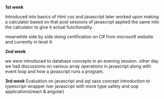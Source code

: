 **1st week** 

Introduced into basics of html css and javascript 
later worked upon making a calculator based on that
post sessions of javascript applied the same into the calculator to give it actual functionality.

meanwhile side by side doing certification on C# from microsoft website and currently in level 4.

**2nd week**

we were introduced to database concepts in an evening session.
other day we had discussions on various array operations in javascript along with event loop and how a javascript runs
a program.


**3rd week**
Evaluation on javascript and sql
sass concept
introduction to typescript-wrapper iver javascript with more type safety and oop applications(react & angular)
